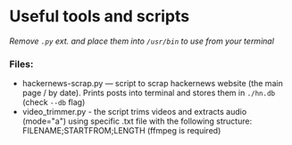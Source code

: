 # Useful tools and scripts
_Remove `.py` ext. and place them into `/usr/bin` to use from your terminal_

### Files:
* hackernews-scrap.py — script to scrap hackernews website (the main page / by date).
Prints posts into terminal and stores them in `./hn.db` (check `--db` flag)
* video_trimmer.py - the script trims videos and extracts audio (mode="a")
using specific .txt file with the following structure: FILENAME;STARTFROM;LENGTH (ffmpeg is required)

